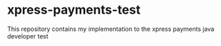 # xpress-payments-test
This repository contains my implementation to the  xpress payments java developer test
